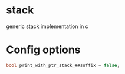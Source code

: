 # stack
 generic stack implementation in c

# Config options
```c
bool print_with_ptr_stack_##suffix = false;
```